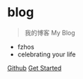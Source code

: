 # blog

> 我的博客 My Blog

- fzhos
- celebrating your life

[Github](https://github.com/fzhOS/Blog.git)
[Get Started](README.md)




